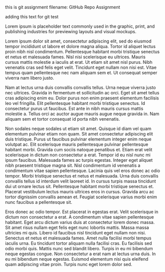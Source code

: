 this is git assignment filename: GitHub Repo Assignment

adding this text for git test

Lorem ipsum is placeholder text commonly used in the graphic, print, and publishing industries for previewing layouts and visual mockups.

Lorem ipsum dolor sit amet, consectetur adipiscing elit, sed do eiusmod tempor incididunt ut labore et dolore magna aliqua. Tortor id aliquet lectus proin nibh nisl condimentum. Pellentesque habitant morbi tristique senectus et netus et malesuada fames. Nisl nisi scelerisque eu ultrices. Mauris cursus mattis molestie a iaculis at erat. Ut etiam sit amet nisl purus. Nibh venenatis cras sed felis eget velit. Tincidunt eget nullam non nisi est. Vitae tempus quam pellentesque nec nam aliquam sem et. Ut consequat semper viverra nam libero justo.

Nam at lectus urna duis convallis convallis tellus. Urna neque viverra justo nec ultrices. Gravida in fermentum et sollicitudin ac orci. Eget sit amet tellus cras adipiscing enim eu. Dolor purus non enim praesent elementum facilisis leo vel fringilla. Elit pellentesque habitant morbi tristique senectus. Id consectetur purus ut faucibus. Est ante in nibh mauris cursus mattis molestie a. Tellus orci ac auctor augue mauris augue neque gravida in. Nam aliquam sem et tortor consequat id porta nibh venenatis.

Non sodales neque sodales ut etiam sit amet. Quisque id diam vel quam elementum pulvinar etiam non quam. Sit amet consectetur adipiscing elit duis tristique. Purus ut faucibus pulvinar elementum integer enim neque volutpat ac. Elit scelerisque mauris pellentesque pulvinar pellentesque habitant morbi. Gravida cum sociis natoque penatibus et. Etiam erat velit scelerisque in dictum non consectetur a erat. Tempor id eu nisl nunc mi ipsum faucibus. Malesuada fames ac turpis egestas. Integer eget aliquet nibh praesent tristique magna sit. Nisl condimentum id venenatis a condimentum vitae sapien pellentesque. Lacinia quis vel eros donec ac odio tempor. Morbi tristique senectus et netus et malesuada. Urna duis convallis convallis tellus id interdum velit laoreet id. In cursus turpis massa tincidunt dui ut ornare lectus sit. Pellentesque habitant morbi tristique senectus et. Placerat vestibulum lectus mauris ultrices eros in cursus. Gravida arcu ac tortor dignissim convallis aenean et. Feugiat scelerisque varius morbi enim nunc faucibus a pellentesque sit.

Eros donec ac odio tempor. Est placerat in egestas erat. Velit scelerisque in dictum non consectetur a erat. A condimentum vitae sapien pellentesque habitant. Eget arcu dictum varius duis at consectetur lorem donec massa. Sit amet risus nullam eget felis eget nunc lobortis mattis. Massa massa ultricies mi quis. Libero id faucibus nisl tincidunt eget nullam non nisi. Senectus et netus et malesuada fames. Amet nulla facilisi morbi tempus iaculis urna. Eu tincidunt tortor aliquam nulla facilisi cras. Eu facilisis sed odio morbi quis. Mattis nunc sed blandit libero. Turpis in eu mi bibendum neque egestas congue. Non consectetur a erat nam at lectus urna duis. In eu mi bibendum neque egestas. Euismod elementum nisi quis eleifend quam adipiscing vitae proin. Turpis nunc eget lorem dolor sed.
